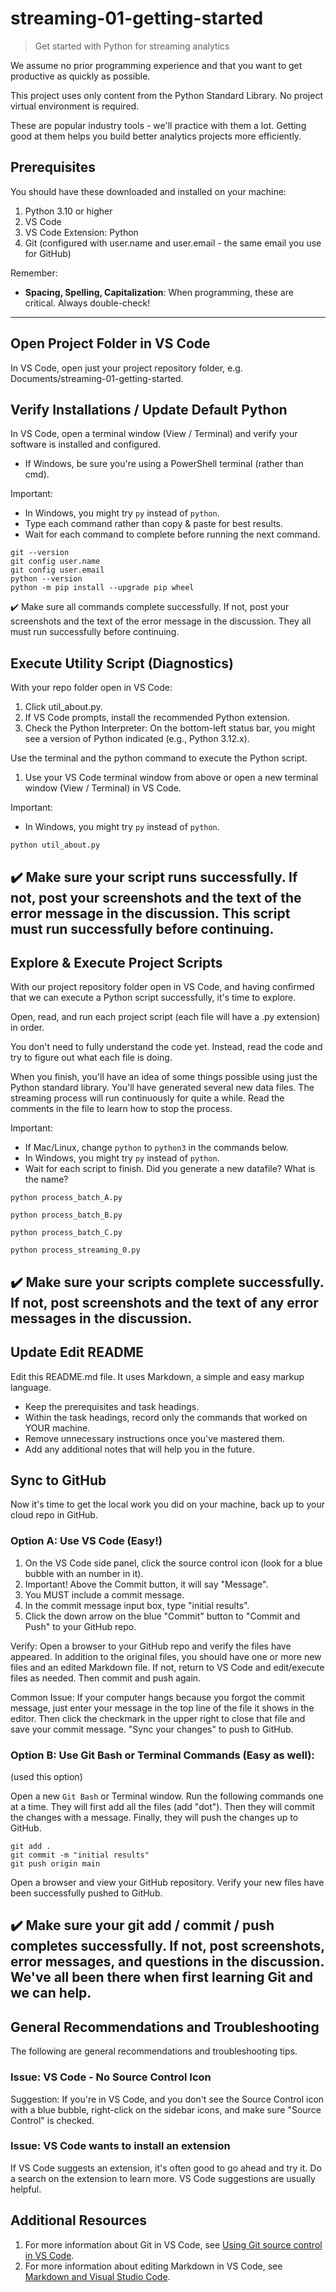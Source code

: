 # streaming-01-getting-started

> Get started with Python for streaming analytics

We assume no prior programming experience and that you want to 
get productive as quickly as possible.

This project uses only content from the Python Standard Library. 
No project virtual environment is required. 

These are popular industry tools - we'll practice with them a lot. 
Getting good at them helps you build better analytics projects more efficiently. 

## Prerequisites

You should have these downloaded and installed on your machine:

1. Python 3.10 or higher
1. VS Code
1. VS Code Extension: Python
1. Git (configured with user.name and user.email - the same email you use for GitHub)

Remember:

- **Spacing, Spelling, Capitalization**: When programming, these are critical. Always double-check!

---

## Open Project Folder in VS Code

In VS Code, open just your project repository folder, e.g. Documents/streaming-01-getting-started.

## Verify Installations / Update Default Python

In VS Code, open a terminal window (View / Terminal) and verify your software is installed and configured.

- If Windows, be sure you're using a PowerShell terminal (rather than cmd).

Important: 

- In Windows, you might try `py` instead of `python`.
- Type each command rather than copy & paste for best results. 
- Wait for each command to complete before running the next command.

```shell
git --version
git config user.name
git config user.email
python --version
python -m pip install --upgrade pip wheel
```

✔️ Make sure all commands complete successfully. 
If not, post your screenshots and the text of the error message in the discussion.
They all must run successfully before continuing.

## Execute Utility Script (Diagnostics)

With your repo folder open in VS Code:

1. Click util_about.py.
2. If VS Code prompts, install the recommended Python extension.
3. Check the Python Interpreter: On the bottom-left status bar, you might see a version of Python indicated (e.g., Python 3.12.x).


Use the terminal and the python command to execute the Python script. 

1. Use your VS Code terminal window from above or open a new terminal window (View / Terminal) in VS Code.

Important: 

- In Windows, you might try `py` instead of `python`.

```shell
python util_about.py
```

✔️ Make sure your script runs successfully. 
If not, post your screenshots and the text of the error message in the discussion.
This script must run successfully before continuing. 
---


## Explore & Execute Project Scripts

With our project repository folder open in VS Code, and having confirmed that we can execute a Python script successfully, it's time to explore. 

Open, read, and run each project script (each file will have a .py extension) in order.

You don't need to fully understand the code yet. 
Instead, read the code and try to figure out what each file is doing.

When you finish, you'll have an idea of some things possible using just the Python standard library. 
You'll have generated several new data files.
The streaming process will run continuously for quite a while. 
Read the comments in the file to learn how to stop the process.

Important: 

- If Mac/Linux, change `python` to `python3` in the commands below.
- In Windows, you might try `py` instead of `python`.
- Wait for each script to finish. Did you generate a new datafile? What is the name?

```shell
python process_batch_A.py
```

```shell
python process_batch_B.py
```

```shell
python process_batch_C.py
```

```shell
python process_streaming_0.py
```

✔️ Make sure your scripts complete successfully. 
If not, post screenshots and the text of any error messages in the discussion.
---

## Update Edit README

Edit this README.md file. It uses Markdown, a simple and easy markup language.

- Keep the prerequisites and task headings. 
- Within the task headings, record only the commands that worked on YOUR machine. 
- Remove unnecessary instructions once you've mastered them.
- Add any additional notes that will help you in the future.

## Sync to GitHub

Now it's time to get the local work you did on your machine, 
back up to your cloud repo in GitHub.


### Option A: Use VS Code (Easy!)

1. On the VS Code side panel, click the source control icon (look for a blue bubble with an number in it).
1. Important! Above the Commit button, it will say "Message". 
1. You MUST include a commit message. 
1. In the commit message input box, type "initial results".
1. Click the down arrow on the blue "Commit" button to "Commit and Push" to your GitHub repo. 

Verify: Open a browser to your GitHub repo and verify the files have appeared. 
In addition to the original files, you should have one or more new files and an edited Markdown file. 
If not, return to VS Code and edit/execute files as needed. 
Then commit and push again.

Common Issue: If your computer hangs because you forgot the commit message, 
just enter your message in the top line of the file it shows in the editor.
Then click the checkmark in the upper right to close that file and save your commit message.
"Sync your changes" to push to GitHub. 

### Option B: Use Git Bash or Terminal Commands (Easy as well):
(used this option)

Open a new `Git Bash` or Terminal window. Run the following commands one at a time.
They will first add all the files (add "dot"). 
Then they will commit the changes with a message. 
Finally, they will push the changes up to GitHub.

```
git add .
git commit -m "initial results"
git push origin main
```

Open a browser and view your GitHub repository. 
Verify your new files have been successfully pushed to GitHub. 

✔️ Make sure your git add / commit / push completes successfully. 
If not, post screenshots, error messages, and questions in the discussion.
We've all been there when first learning Git and we can help. 
---

## General Recommendations and Troubleshooting

The following are general recommendations and troubleshooting tips.

### Issue: VS Code - No Source Control Icon

Suggestion: If you're in VS Code, and you don't see the Source Control icon with a blue bubble, right-click on the sidebar icons, and make sure "Source Control" is checked.  

### Issue: VS Code wants to install an extension

If VS Code suggests an extension, it's often good to go ahead and try it. 
Do a search on the extension to learn more. VS Code suggestions are usually helpful. 

## Additional Resources

1. For more information about Git in VS Code, see [Using Git source control in VS Code](https://code.visualstudio.com/docs/sourcecontrol/overview).
1. For more information about editing Markdown in VS Code, see [Markdown and Visual Studio Code](https://code.visualstudio.com/docs/languages/markdown).
